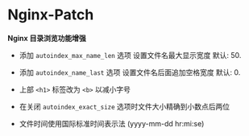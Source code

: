 Nginx-Patch
===

**Nginx 目录浏览功能增强**

 - 添加 `autoindex_max_name_len` 选项 设置文件名最大显示宽度 默认: 50.

 - 添加 `autoindex_name_last` 选项 设置文件名后面追加空格宽度 默认: 0.

 - 上部 `<h1>` 标签改为 `<b>` 以减小字号

 - 在关闭 `autoindex_exact_size` 选项时文件大小精确到小数点后两位

 - 文件时间使用国际标准时间表示法 (yyyy-mm-dd hr:mi:se)

